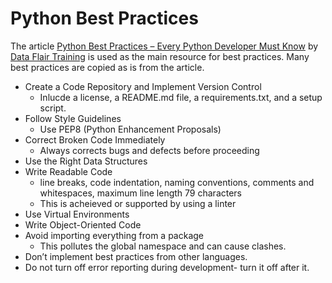 # Python Best Practices

The article [Python Best Practices – Every Python Developer Must Know](https://data-flair.training/blogs/python-best-practices/) by [Data Flair Training](https://data-flair.training/) is used as the main resource for best practices.
Many best practices are copied as is from the article.

- Create a Code Repository and Implement Version Control
  - Inlucde a license, a README.md file, a requirements.txt, and a setup script.
- Follow Style Guidelines
  - Use PEP8 (Python Enhancement Proposals)
- Correct Broken Code Immediately
  - Always corrects bugs and defects before proceeding
- Use the Right Data Structures
- Write Readable Code
  - line breaks, code indentation, naming conventions, comments and whitespaces, maximum line length 79 characters
  - This is acheieved or supported by using a linter
- Use Virtual Environments
- Write Object-Oriented Code
- Avoid importing everything from a package
  - This pollutes the global namespace and can cause clashes.
- Don’t implement best practices from other languages.
- Do not turn off error reporting during development- turn it off after it.
